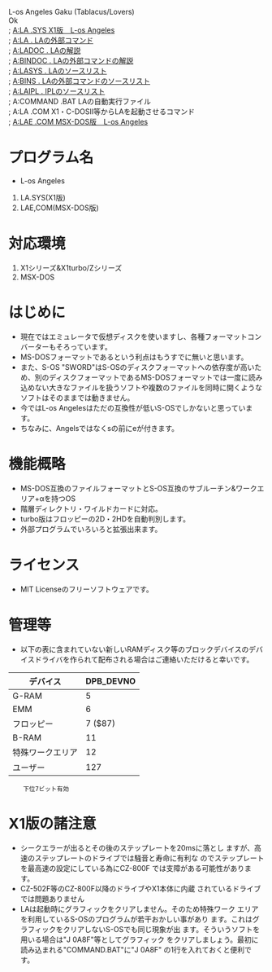    L-os Angeles Gaku (Tablacus/Lovers)  
   Ok  
   ;         [A:LA      .SYS	X1版　L-os Angeles](https://github.com/tablacus/LosAngeles/releases)  
   ;         [A:LA      .   	LAの外部コマンド](https://github.com/tablacus/LosAngeles/tree/main/LA)  
   ;         [A:LADOC   .   	LAの解説](https://github.com/tablacus/LosAngeles/tree/main/LADOC)  
   ;         [A:BINDOC  .   	LAの外部コマンドの解説](https://github.com/tablacus/LosAngeles/tree/main/BINDOC)  
   ;         [A:LASYS   .   	LAのソースリスト](https://github.com/tablacus/LosAngeles/tree/main/LASYS)  
   ;         [A:BINS    .   	LAの外部コマンドのソースリスト](https://github.com/tablacus/LosAngeles/tree/main/BINS)  
   ;         [A:LAIPL   .   	IPLのソースリスト](https://github.com/tablacus/LosAngeles/tree/main/LAIPL)  
   ;         A:COMMAND .BAT	LAの自動実行ファイル  
   ;         A:LA      .COM	X1・C-DOSII等からLAを起動させるコマンド  
   ;         [A:LAE     .COM	MSX-DOS版　L-os Angeles](https://github.com/tablacus/LosAngeles/releases)  


# プログラム名	

- L-os Angeles
1. LA.SYS(X1版)
2. LAE,COM(MSX-DOS版)


# 対応環境

1. X1シリーズ&X1turbo/Zシリーズ
2. MSX-DOS


# はじめに

- 現在ではエミュレータで仮想ディスクを使いますし、各種フォーマットコンバーターもそろっています。
- MS-DOSフォーマットであるという利点はもうすでに無いと思います。
- また、S-OS "SWORD"はS-OSのディスクフォーマットへの依存度が高いため、別のディスクフォーマットであるMS-DOSフォーマットでは一度に読み込めない大きなファイルを扱うソフトや複数のファイルを同時に開くようなソフトはそのままでは動きません。
- 今ではL-os Angelesはただの互換性が低いS-OSでしかないと思っています。
- ちなみに、Angelsではなくsの前にeが付きます。


# 機能概略

- MS-DOS互換のファイルフォーマットとS-OS互換のサブルーチン&ワークエリア+αを持つOS
- 階層ディレクトリ・ワイルドカードに対応。
- turbo版はフロッピーの2D・2HDを自動判別します。
- 外部プログラムでいろいろと拡張出来ます。


# ライセンス

- MIT Licenseのフリーソフトウェアです。
		


# 管理等

- 以下の表に含まれていない新しいRAMディスク等のブロックデバイスのデバイスドライバを作られて配布される場合はご連絡いただけると幸いです。

| デバイス | DPB_DEVNO |
| ---- | ---- |
|G-RAM | 5 |
|EMM | 6 |
|フロッピー	| 7	($87)|
|B-RAM | 11 |
|特殊ワークエリア | 12 |
|ユーザー | 127 |
		下位7ビット有効



# X1版の諸注意

- シークエラーが出るとその後のステップレートを20msに落とし
ますが、高速のステップレートのドライブでは騒音と寿命に有利な
のでステップレートを最高速の設定にしている為にCZ-800F
では支障がある可能性があります。
- CZ-502F等のCZ-800F以降のドライブやX1本体に内蔵
されているドライブでは問題ありません
- LAは起動時にグラフィックをクリアしません。そのため特殊ワーク
エリアを利用しているS-OSのプログラムが若干おかしい事があり
ます。これはグラフィックをクリアしないS-OSでも同じ現象が出
ます。そういうソフトを用いる場合は"J 0A8F"等としてグラフィック
をクリアしましょう。最初に読み込まれる"COMMAND.BAT"に"J 0A8F"
の1行を入れておくと便利です。

